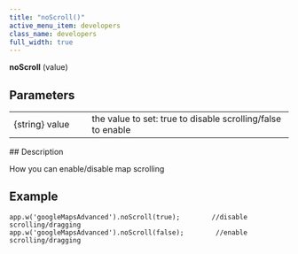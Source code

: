 ```yaml
---
title: "noScroll()"
active_menu_item: developers
class_name: developers
full_width: true
---
```



**noScroll** (value)

## Parameters

<table>
<tr>
<td width="169">
{string} value

</td>
<td width="17">
</td>
<td width="694">
the value to set: true to disable scrolling/false to enable

</td>
</tr>
</table>
## Description

How you can enable/disable map scrolling

## **Example**

     
    app.w('googleMapsAdvanced').noScroll(true);        //disable scrolling/dragging
    app.w('googleMapsAdvanced').noScroll(false);        //enable scrolling/dragging
     
   

